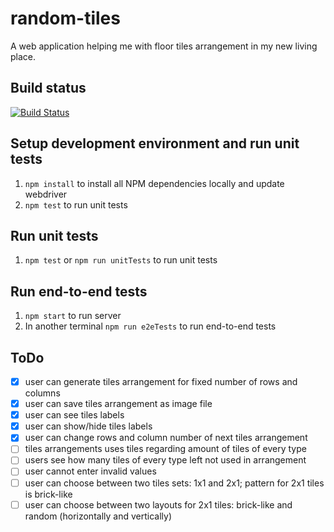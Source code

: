 random-tiles
============

A web application helping me with floor tiles arrangement in my new living place.

Build status
------------

[![Build Status](https://travis-ci.org/nkoder/random-tiles.svg?branch=master)](https://travis-ci.org/nkoder/random-tiles)

Setup development environment and run unit tests
-------------------------------------------

1. `npm install` to install all NPM dependencies locally and update webdriver
2. `npm test` to run unit tests

Run unit tests
--------------------

1. `npm test` or `npm run unitTests` to run unit tests

Run end-to-end tests
--------------------

1. `npm start` to run server
2. In another terminal `npm run e2eTests` to run end-to-end tests

ToDo
----

- [x] user can generate tiles arrangement for fixed number of rows and columns
- [x] user can save tiles arrangement as image file
- [x] user can see tiles labels
- [x] user can show/hide tiles labels
- [x] user can change rows and column number of next tiles arrangement
- [ ] tiles arrangements uses tiles regarding amount of tiles of every type
- [ ] users see how many tiles of every type left not used in arrangement
- [ ] user cannot enter invalid values
- [ ] user can choose between two tiles sets: 1x1 and 2x1; pattern for 2x1 tiles is brick-like
- [ ] user can choose between two layouts for 2x1 tiles: brick-like and random (horizontally and vertically)
